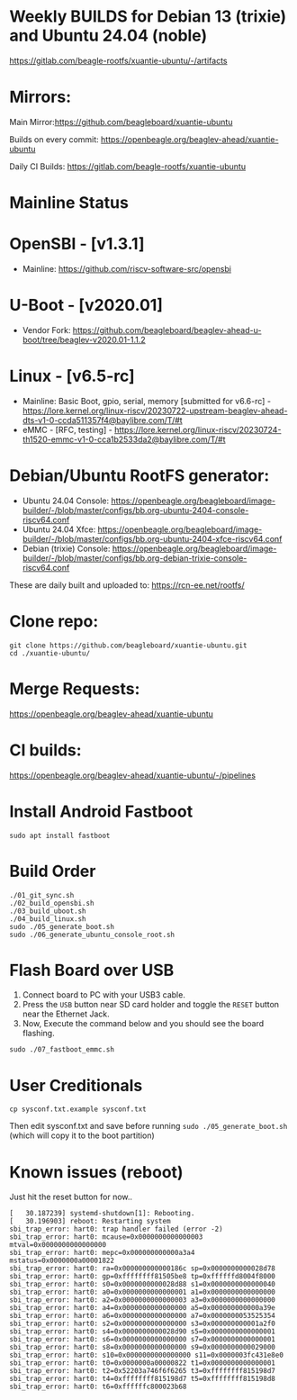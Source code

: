 # Weekly BUILDS for Debian 13 (trixie) and Ubuntu 24.04 (noble)

https://gitlab.com/beagle-rootfs/xuantie-ubuntu/-/artifacts

# Mirrors:

Main Mirror:https://github.com/beagleboard/xuantie-ubuntu

Builds on every commit: https://openbeagle.org/beaglev-ahead/xuantie-ubuntu

Daily CI Builds: https://gitlab.com/beagle-rootfs/xuantie-ubuntu

# Mainline Status

# OpenSBI - [v1.3.1]
- Mainline: https://github.com/riscv-software-src/opensbi

# U-Boot - [v2020.01]
- Vendor Fork: https://github.com/beagleboard/beaglev-ahead-u-boot/tree/beaglev-v2020.01-1.1.2

# Linux - [v6.5-rc]
- Mainline: Basic Boot, gpio, serial, memory [submitted for v6.6-rc] - https://lore.kernel.org/linux-riscv/20230722-upstream-beaglev-ahead-dts-v1-0-ccda511357f4@baylibre.com/T/#t
- eMMC - [RFC, testing] - https://lore.kernel.org/linux-riscv/20230724-th1520-emmc-v1-0-cca1b2533da2@baylibre.com/T/#t

# Debian/Ubuntu RootFS generator:
- Ubuntu 24.04 Console: https://openbeagle.org/beagleboard/image-builder/-/blob/master/configs/bb.org-ubuntu-2404-console-riscv64.conf
- Ubuntu 24.04 Xfce: https://openbeagle.org/beagleboard/image-builder/-/blob/master/configs/bb.org-ubuntu-2404-xfce-riscv64.conf
- Debian (trixie) Console: https://openbeagle.org/beagleboard/image-builder/-/blob/master/configs/bb.org-debian-trixie-console-riscv64.conf

These are daily built and uploaded to: https://rcn-ee.net/rootfs/

# Clone repo:

```
git clone https://github.com/beagleboard/xuantie-ubuntu.git
cd ./xuantie-ubuntu/
```

# Merge Requests:

https://openbeagle.org/beaglev-ahead/xuantie-ubuntu

# CI builds:

https://openbeagle.org/beaglev-ahead/xuantie-ubuntu/-/pipelines

# Install Android Fastboot

```
sudo apt install fastboot
```

# Build Order

```
./01_git_sync.sh
./02_build_opensbi.sh
./03_build_uboot.sh
./04_build_linux.sh
sudo ./05_generate_boot.sh
sudo ./06_generate_ubuntu_console_root.sh
```

# Flash Board over USB

1. Connect board to PC with your USB3 cable.
2. Press the `USB` button near SD card holder and toggle the `RESET` button near the Ethernet Jack.
3. Now, Execute the command below and you should see the board flashing.


```
sudo ./07_fastboot_emmc.sh
```

# User Creditionals

```
cp sysconf.txt.example sysconf.txt
```

Then edit sysconf.txt and save before running `sudo ./05_generate_boot.sh` (which will copy it to the boot partition)

#

# Known issues (reboot)

Just hit the reset button for now..

```
[   30.187239] systemd-shutdown[1]: Rebooting.
[   30.196903] reboot: Restarting system
sbi_trap_error: hart0: trap handler failed (error -2)
sbi_trap_error: hart0: mcause=0x0000000000000003 mtval=0x0000000000000000
sbi_trap_error: hart0: mepc=0x000000000000a3a4 mstatus=0x0000000a00001822
sbi_trap_error: hart0: ra=0x000000000000186c sp=0x0000000000028d78
sbi_trap_error: hart0: gp=0xffffffff81505be8 tp=0xffffffd8004f8000
sbi_trap_error: hart0: s0=0x0000000000028d88 s1=0x0000000000000040
sbi_trap_error: hart0: a0=0x0000000000000001 a1=0x0000000000000000
sbi_trap_error: hart0: a2=0x0000000000000003 a3=0x0000000000000000
sbi_trap_error: hart0: a4=0x0000000000000000 a5=0x000000000000a39e
sbi_trap_error: hart0: a6=0x0000000000000000 a7=0x0000000053525354
sbi_trap_error: hart0: s2=0x0000000000000000 s3=0x000000000001a2f0
sbi_trap_error: hart0: s4=0x0000000000028d90 s5=0x0000000000000001
sbi_trap_error: hart0: s6=0x0000000000000000 s7=0x0000000000000001
sbi_trap_error: hart0: s8=0x0000000000000000 s9=0x0000000000029000
sbi_trap_error: hart0: s10=0x0000000000000000 s11=0x0000003fc431e8e0
sbi_trap_error: hart0: t0=0x0000000a00000822 t1=0x0000000000000001
sbi_trap_error: hart0: t2=0x52203a746f6f6265 t3=0xffffffff815198d7
sbi_trap_error: hart0: t4=0xffffffff815198d7 t5=0xffffffff815198d8
sbi_trap_error: hart0: t6=0xffffffc800023b68
```

